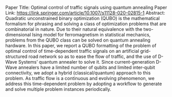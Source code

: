 Paper Title: Optimal control of traffic signals using quantum annealing
Paper Link: https://link.springer.com/article/10.1007/s11128-020-02815-1
Abstract: Quadratic unconstrained binary optimization (QUBO) is the mathematical formalism for phrasing and solving a class of optimization problems that are combinatorial in nature. Due to their natural equivalence with the two-dimensional Ising model for ferromagnetism in statistical mechanics, problems from the QUBO class can be solved on quantum annealing hardware. In this paper, we report a QUBO formatting of the problem of optimal control of time-dependent traffic signals on an artificial grid-structured road network so as to ease the flow of traffic, and the use of D-Wave Systems’ quantum annealer to solve it. Since current-generation D-Wave annealers have a limited number of qubits and limited inter-qubit connectivity, we adopt a hybrid (classical/quantum) approach to this problem. As traffic flow is a continuous and evolving phenomenon, we address this time-dependent problem by adopting a workflow to generate and solve multiple problem instances periodically.
